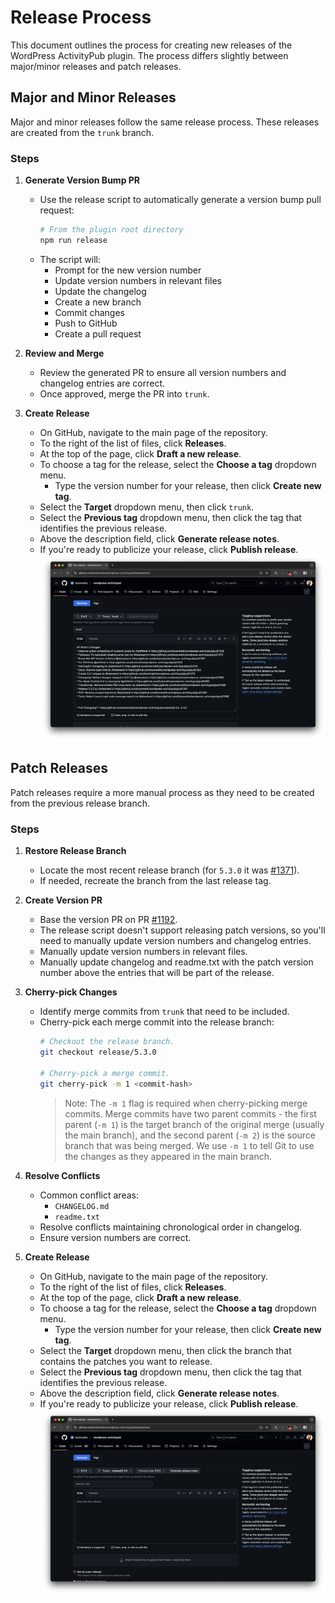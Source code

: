 # Release Process

This document outlines the process for creating new releases of the WordPress ActivityPub plugin. The process differs slightly between major/minor releases and patch releases.

## Major and Minor Releases

Major and minor releases follow the same release process. These releases are created from the `trunk` branch.

### Steps

1. **Generate Version Bump PR**
   - Use the release script to automatically generate a version bump pull request:
     ```bash
     # From the plugin root directory
     npm run release
     ```
   - The script will:
     - Prompt for the new version number
     - Update version numbers in relevant files
     - Update the changelog
     - Create a new branch
     - Commit changes
     - Push to GitHub
     - Create a pull request

2. **Review and Merge**
   - Review the generated PR to ensure all version numbers and changelog entries are correct.
   - Once approved, merge the PR into `trunk`.

3. **Create Release**
   - On GitHub, navigate to the main page of the repository.
   - To the right of the list of files, click **Releases**.
   - At the top of the page, click **Draft a new release**. 
   - To choose a tag for the release, select the **Choose a tag** dropdown menu.
     - Type the version number for your release, then click **Create new tag**.
   - Select the **Target** dropdown menu, then click `trunk`.
   - Select the **Previous tag** dropdown menu, then click the tag that identifies the previous release.
   - Above the description field, click **Generate release notes**.
   - If you're ready to publicize your release, click **Publish release**.
   ![Major/minor release UI](images/release-ui-major.png)

## Patch Releases

Patch releases require a more manual process as they need to be created from the previous release branch.

### Steps

1. **Restore Release Branch**
   - Locate the most recent release branch (for `5.3.0` it was [#1371](https://github.com/Automattic/wordpress-activitypub/pull/1371)).
   - If needed, recreate the branch from the last release tag.

2. **Create Version PR**
   - Base the version PR on PR [#1192](https://github.com/Automattic/wordpress-activitypub/pull/1192).
   - The release script doesn't support releasing patch versions, so you'll need to manually update version numbers and changelog entries.
   - Manually update version numbers in relevant files.
   - Manually update changelog and readme.txt with the patch version number above the entries that will be part of the release.

3. **Cherry-pick Changes**
   - Identify merge commits from `trunk` that need to be included.
   - Cherry-pick each merge commit into the release branch:
     ```bash
     # Checkout the release branch.
     git checkout release/5.3.0

     # Cherry-pick a merge commit.
     git cherry-pick -m 1 <commit-hash>
     ```
     > Note: The `-m 1` flag is required when cherry-picking merge commits. Merge commits have two parent commits - the first parent (`-m 1`) is the target branch of the original merge (usually the main branch), and the second parent (`-m 2`) is the source branch that was being merged. We use `-m 1` to tell Git to use the changes as they appeared in the main branch.

4. **Resolve Conflicts**
   - Common conflict areas:
     - `CHANGELOG.md`
     - `readme.txt`
   - Resolve conflicts maintaining chronological order in changelog.
   - Ensure version numbers are correct.

5. **Create Release**
   - On GitHub, navigate to the main page of the repository.
   - To the right of the list of files, click **Releases**.
   - At the top of the page, click **Draft a new release**. 
   - To choose a tag for the release, select the **Choose a tag** dropdown menu.
     - Type the version number for your release, then click **Create new tag**.
   - Select the **Target** dropdown menu, then click the branch that contains the patches you want to release.
   - Select the **Previous tag** dropdown menu, then click the tag that identifies the previous release.
   - Above the description field, click **Generate release notes**.
   - If you're ready to publicize your release, click **Publish release**.
   ![Patch release UI](images/release-ui-patch.png)
